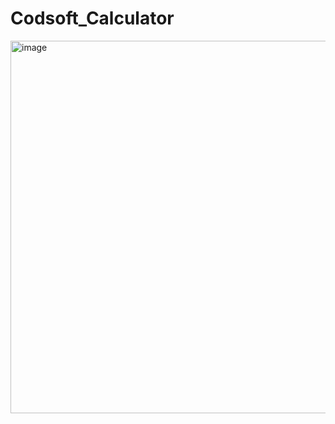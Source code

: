 # Codsoft_Calculator
<img width="596" alt="image" src="https://github.com/gsnlmounika899/Codsoft_Calculator/assets/128975492/add16689-a203-47fa-822a-3c0658e2c20a">
